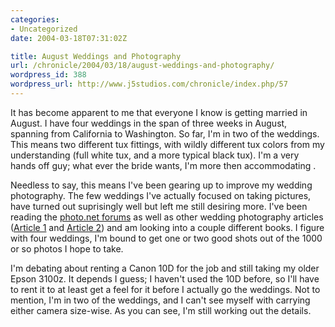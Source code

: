 ```yaml
--- 
categories:
- Uncategorized
date: 2004-03-18T07:31:02Z

title: August Weddings and Photography
url: /chronicle/2004/03/18/august-weddings-and-photography/
wordpress_id: 388
wordpress_url: http://www.j5studios.com/chronicle/index.php/57
---
```


It has become apparent to me that everyone I know is getting married in August.  I have four weddings in the span of three weeks in August, spanning from California to Washington.  So far, I'm in two of the weddings.  This means two different tux fittings, with wildly different tux colors from my understanding (full white tux, and a more typical black tux). I'm a very hands off guy; what ever the bride wants, I'm more then accommodating .


Needless to say, this means I've been gearing up to improve my wedding photography. The few weddings I've actually focused on taking pictures, have turned out suprisingly well but left me still desiring more.  I've been reading the <a href="http://www.photo.net/community/forums">photo.net forums</a> as well as other wedding photography articles (<a href="http://www.ultimatewedding.com/articles/get.php?action=getarticle&articleid=531">Article 1</a> and <a href="http://www.ofoto.com/PhotoTipsWedding.jsp">Article 2</a>) and am looking into a couple different books. I figure with four weddings, I'm bound to get one or two good shots out of the 1000 or so photos I hope to take.


I'm debating about renting a Canon 10D for the job and still taking my older Epson 3100z. It depends I guess; I haven't used the 10D before, so I'll have to rent it to at least get a feel for it before I actually go the weddings.  Not to mention, I'm in two of the weddings, and I can't see myself with carrying either camera size-wise.  As you can see, I'm still working out the details.

